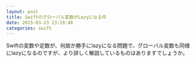```yaml
---
layout: post
title: Swiftのグローバル変数がLazyになる件
date: 2015-03-23 23:19:48
categories: swift
---
```

<!-- {% raw %} -->
<p>Swiftの変数や定数が、何故か勝手にlazyになる問題で、グローバル変数も同様にlazyになるのですが、より詳しく解説しているものはありますでしょうか。</p>
<!-- {% endraw %} -->

